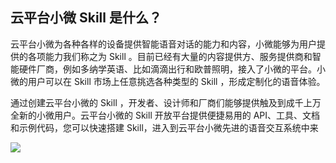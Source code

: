 ## 云平台小微 Skill 是什么？

云平台小微为各种各样的设备提供智能语音对话的能力和内容，小微能够为用户提供的各项能力我们称之为 Skill 。目前已经有大量的内容提供方、服务提供商和智能硬件厂商，例如多纳学英语、比如滴滴出行和欧普照明，接入了小微的平台。小微的用户可以在 Skill 市场上任意挑选各种类型的 Skill ，形成定制化的语音体验。

通过创建云平台小微的 Skill ，开发者、设计师和厂商们能够提供触及到成千上万全新的小微用户。云平台小微的 Skill 开放平台提供便捷易用的 API、工具、文档和示例代码，您可以快速搭建 Skill，进入到云平台小微先进的语音交互系统中来

![](http://imgcache.tce.fsphere.cn/static/mc.qcloudimg.com/static/img/83edfc88c09e282260a99504c04a6cf5/image.png)
